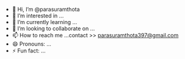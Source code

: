 - 👋 Hi, I’m @parasuramthota
- 👀 I’m interested in ...
- 🌱 I’m currently learning ...
- 💞️ I’m looking to collaborate on ...
- 📫 How to reach me ...contact >> parasuramthota397@gmail.com
- 😄 Pronouns: ...
- ⚡ Fun fact: ...

<!---
parasuramthota/parasuramthota is a ✨ special ✨ repository because its `README.md` (this file) appears on your GitHub profile.
You can click the Preview link to take a look at your changes.
--->
